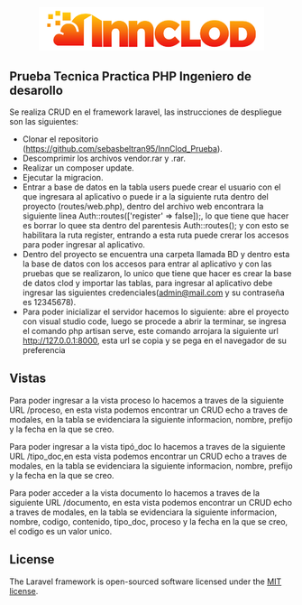 <p align="center"><a href="https://laravel.com" target="_blank"><img src="public/img/logo.png" width="400" alt="InnClod"></a></p>

## Prueba Tecnica Practica PHP Ingeniero de desarollo

Se realiza CRUD  en el  framework laravel, las instrucciones de despliegue son las siguientes:

- Clonar el repositorio (https://github.com/sebasbeltran95/InnClod_Prueba).
- Descomprimir los archivos vendor.rar y .rar.
- Realizar un composer update.
- Ejecutar la migracion.
- Entrar a base de datos en la tabla users puede crear el usuario con el que ingresara al aplicativo o puede ir a la siguiente  ruta dentro del proyecto (routes/web.php), dentro del archivo web encontrara la siguiente linea Auth::routes(['register' => false]);, lo que tiene que hacer es borrar lo quee sta dentro del parentesis Auth::routes(); y con esto se habilitara la ruta register, entrando a esta ruta puede crerar los accesos para poder ingresar al aplicativo.
- Dentro del proyecto se encuentra una carpeta llamada BD y dentro esta la base de datos con los accesos para entrar al aplicativo y con las pruebas que se realizaron, lo unico que tiene que hacer es crear la base de datos clod y importar las tablas, para ingresar al aplicativo debe ingresar las siguientes credenciales(admin@mail.com y su contraseña es 12345678).
- Para poder inicializar el servidor hacemos lo siguiente: abre el proyecto con visual studio code, luego se procede a abrir la terminar, se ingresa el comando php artisan serve, este comando arrojara la siguiente url http://127.0.0.1:8000, esta url se copia y se pega en el navegador de su preferencia

## Vistas

Para poder ingresar a la vista proceso lo hacemos a traves de la siguiente URL /proceso, en esta vista podemos encontrar un CRUD echo a traves de modales, en la tabla se evidenciara la siguiente informacion, nombre, prefijo y la fecha en la que se creo. 

Para poder ingresar a la vista tipó_doc lo hacemos a traves de la siguiente URL /tipo_doc,en esta vista podemos encontrar un CRUD echo a traves de modales, en la tabla se evidenciara la siguiente informacion, nombre, prefijo y la fecha en la que se creo.

Para poder acceder a la vista documento lo hacemos a traves de la siguiente URL /documento, en esta vista podemos encontrar un CRUD echo a traves de modales, en la tabla se evidenciara la siguiente informacion, nombre, codigo, contenido, tipo_doc, proceso y la fecha en la que se creo, el codigo es un valor unico.

## License

The Laravel framework is open-sourced software licensed under the [MIT license](https://opensource.org/licenses/MIT).

